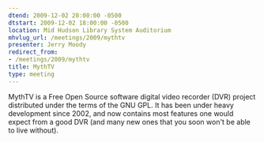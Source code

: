 ```yaml
---
dtend: 2009-12-02 20:00:00 -0500
dtstart: 2009-12-02 18:00:00 -0500
location: Mid Hudson Library System Auditorium
mhvlug_url: /meetings/2009/mythtv
presenter: Jerry Moody
redirect_from:
- /meetings/2009/mythtv
title: MythTV
type: meeting
---
```



<img align="right" hspace="5" alt="" src="http://www.mythtv.org/1260910182/cache/tv_img_screenshots_mythtv_retro_theme_jpg_tv_black_l_a_e6e6f0.jpg" />MythTV is a Free Open Source software digital video recorder (DVR) project distributed under the terms of the GNU GPL. It has been under heavy development since 2002, and now contains most features one would expect from a good DVR (and many new ones that you soon won't be able to live without).